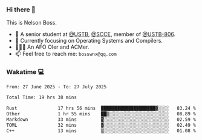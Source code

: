 ### Hi there 👋

<!--
**bosswnx/bosswnx** is a ✨ _special_ ✨ repository because its `README.md` (this file) appears on your GitHub profile.

Here are some ideas to get you started:

- 🔭 I’m currently working on ...
- 🌱 I’m currently learning ...
- 👯 I’m looking to collaborate on ...
- 🤔 I’m looking for help with ...
- 💬 Ask me about ...
- 📫 How to reach me: ...
- 😄 Pronouns: ...
- ⚡ Fun fact: ...
-->

This is Nelson Boss.

- 🏫 A senior student at [@USTB](https://www.ustb.edu.cn/), [@SCCE](https://scce.ustb.edu.cn/), member of [@USTB-806](https://ustb-806.github.io/).
- 🌱 Currently focusing on Operating Systems and Compilers.
- 🧑🏻‍💻 An AFO OIer and ACMer.
- 📫 Feel free to reach me: `bosswnx@qq.com`

### Wakatime 💻

<!--START_SECTION:waka-->

```txt
From: 27 June 2025 - To: 27 July 2025

Total Time: 19 hrs 38 mins

Rust               17 hrs 56 mins  ████████████████████▓░░░░   83.24 %
Other              1 hr 55 mins    ██▒░░░░░░░░░░░░░░░░░░░░░░   08.89 %
Markdown           33 mins         ▓░░░░░░░░░░░░░░░░░░░░░░░░   02.59 %
TOML               32 mins         ▓░░░░░░░░░░░░░░░░░░░░░░░░   02.49 %
C++                13 mins         ▒░░░░░░░░░░░░░░░░░░░░░░░░   01.08 %
```

<!--END_SECTION:waka-->
